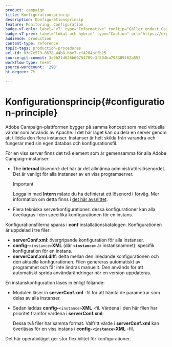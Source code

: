 ```yaml
---
product: campaign
title: Konfigurationsprincip
description: Konfigurationsprincip
feature: Monitoring, Configuration
badge-v7-only: label="v7" type="Informative" tooltip="Gäller endast Campaign Classic v7"
badge-v7-prem: label="lokal och hybrid" type="Caution" url="https://experienceleague.adobe.com/docs/campaign-classic/using/installing-campaign-classic/architecture-and-hosting-models/hosting-models-lp/hosting-models.html?lang=sv" tooltip="Gäller endast lokala och hybrida driftsättningar"
audience: production
content-type: reference
topic-tags: production-procedures
exl-id: 03d7e579-8678-44b8-bbe7-cf4204bffb25
source-git-commit: 3a9b21d626b60754789c3f594ba798309f62a553
workflow-type: tm+mt
source-wordcount: '298'
ht-degree: 7%

---
```


# Konfigurationsprincip{#configuration-principle}



Adobe Campaign-plattformen bygger på samma koncept som med virtuella värdar som används av Apache. I det här läget kan du dela en server genom att tilldela den flera instanser. Instanser är helt skilda från varandra och fungerar med sin egen databas och konfigurationsfil.

För en viss server finns det två element som är gemensamma för alla Adobe Campaign-instanser:

* The **internal** lösenord: det här är det allmänna administratörslösenordet. Det är vanligt för alla instanser av en viss programserver.

  >[!IMPORTANT]
  >
  >Logga in med **Intern** måste du ha definierat ett lösenord i förväg. Mer information om detta finns i [det här avsnittet](../../installation/using/configuring-campaign-server.md#internal-identifier).

* Flera tekniska serverkonfigurationer: dessa konfigurationer kan alla överlagras i den specifika konfigurationen för en instans.

Konfigurationsfilerna sparas i **conf** installationskatalogen. Konfigurationen är uppdelad i tre filer:

* **serverConf.xml**: övergripande konfiguration för alla instanser.
* **config-**`<instance>`**XML** (där **`<instance>`** är instansnamnet): specifik konfiguration för en instans.
* **serverConf.xml.diff**: delta mellan den inledande konfigurationen och den aktuella konfigurationen. Filen genereras automatiskt av programmet och får inte ändras manuellt. Den används för att automatiskt sprida användarändringar när en version uppdateras.

En instanskonfiguration läses in enligt följande:

* Modulen läser in **serverConf.xml** -fil för att hämta de parametrar som delas av alla instanser.
* Sedan laddas **config-**`<instance>`**XML** -fil. Värdena i den här filen har prioritet framför värdena i **serverConf.xml**.

  Dessa två filer har samma format. Valfritt värde i **serverConf.xml** kan överläsas för en viss instans i **config-`<instance>`XML** -fil.

Det här operativläget ger stor flexibilitet för konfigurationer.
